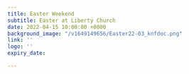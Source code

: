 ```yaml
---
title: Easter Weekend
subtitle: Easter at Liberty Church
date: 2022-04-15 10:00:00 +0000
background_image: "/v1649149656/Easter22-03_knfdoc.png"
link: ''
logo: ''
expiry_date: 

---
```

